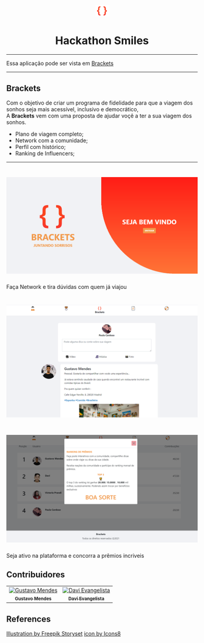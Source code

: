 <h1 align="center">
  <img src="./img/logo.png" style="height:30px">
</h1>

<h1 align="center">
    Hackathon Smiles
</h1>

---

Essa aplicação pode ser vista em <a href="https://brackets-smiles.vercel.app/">Brackets</a>

---

## Brackets

Com o objetivo de criar um programa de fidelidade para que a viagem dos sonhos seja mais acessível, inclusivo e democrático, <br>
A <strong>Brackets</strong> vem com uma proposta de ajudar voçê a ter a sua viagem dos sonhos.

- Plano de viagem completo;
- Network com a comunidade;
- Perfil com histórico;
- Ranking de Influencers;

---

<h1 align="center" >
  <img src="./img/index.png">
</h1>

Faça Network e tira dúvidas com quem já viajou

<h1 align="center" >
      <img src="./img/feed.png" style="width:400; height: auto">
</h1>

<h1 align="center">
      <img src="./img/ranking.png" style="width:400; height: auto">
</h1>

Seja ativo na plataforma e concorra a prêmios incriveis

## Contribuidores

<table>
  <tr>
    <td align="center">
      <a href="https://github.com/Gustavo-Developer">
        <img src="https://avatars.githubusercontent.com/u/71361227?v=4" width="100px;" alt="Gustavo Mendes"/><br>
        <sub>
          <b>Gustavo Mendes</b>
        </sub>
      </a>
    </td>
    <td align="center">
      <a href="https://github.com/DaviESilva">
        <img src="https://avatars.githubusercontent.com/u/49380745?v=4" width="100px;" alt="Davi Evangelista"/><br>
        <sub>
          <b>Davi Evangelista</b>
        </sub>
      </a><br>
    </td>

  </tr>
</table>

## References

<a href="https://storyset.com">Illustration by Freepik Storyset</a>
<a href="https://icons8.com"> icon by Icons8</a>
